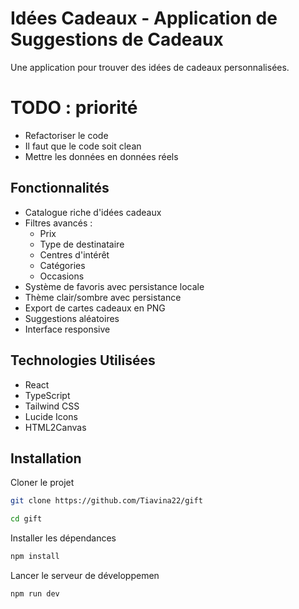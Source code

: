 # Idées Cadeaux - Application de Suggestions de Cadeaux

Une application pour trouver des idées de cadeaux personnalisées.

# TODO : priorité
- Refactoriser le code
- Il faut que le code soit clean
- Mettre les données en données réels

## Fonctionnalités

- Catalogue riche d'idées cadeaux
- Filtres avancés :
  - Prix
  - Type de destinataire
  - Centres d'intérêt
  - Catégories
  - Occasions
- Système de favoris avec persistance locale
- Thème clair/sombre avec persistance
- Export de cartes cadeaux en PNG
- Suggestions aléatoires
- Interface responsive

## Technologies Utilisées

- React
- TypeScript
- Tailwind CSS
- Lucide Icons
- HTML2Canvas

## Installation

Cloner le projet
```bash
git clone https://github.com/Tiavina22/gift
```
```bash
cd gift
```
Installer les dépendances
```bash
npm install
```

Lancer le serveur de développemen

```bash
npm run dev
```
